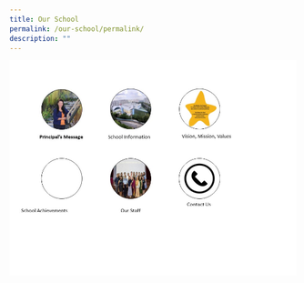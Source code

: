 ```yaml
---
title: Our School
permalink: /our-school/permalink/
description: ""
---
```

![](/images/Presentation2.jpg)